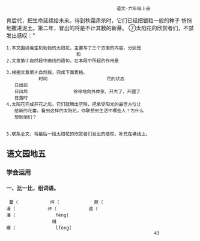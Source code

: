                                              语文·六年级上册


育后代，把生命延续给未来。待到秋霜肃杀时，它们已经把银粒一般的种子
悄悄地撒进泥土。第二年，冒出的将是不计其数的新芽。
  ⑦太阳花的欣赏者们，不禁发出感叹：“

    1.本文围绕着生机勃勃的太阳花，主要写了三个方面的内容，分别是
                              和
    2.文章第③自然段中画线的语句，在本段中所起的作用是

    3.根据文章第④自然段，完成下面表格。
                时间                      花的状态
       日出前
       日出后                 徐徐地向外伸张，开大了，开圆了
       日落时
    4.太阳花完成开花之后，它们就腾出空隙，把承受阳光的最佳方位让
       给新的花蕾。看到这样的太阳花，你联想到生活中哪些人？为什么
       想到他们？


    5.联系全文，将最后一段太阳花的欣赏者们发出的感叹，补充在横线上。

## 语文园地五

### 学会运用
#### 一、比一比，组词语。
     蔓（            坪（             蔗（
    漫（            评（            遮（
    瀑（               féng(
                     缝
    爆（               lfèng(
                                                           43